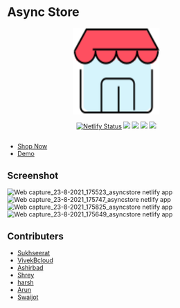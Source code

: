 # Async Store

<p align="center" >
  <img src="./src/assets/shop.svg" height="200px" width="200px" />
</p>
<div align="center">

[![Netlify Status](https://api.netlify.com/api/v1/badges/2a86b226-126e-4943-af05-fa8a7a857cde/deploy-status)](https://app.netlify.com/sites/asyncstore/deploys)
<img src="https://img.shields.io/badge/React-20232A?style=for-the-badge&logo=react&logoColor=61DAFB">
<img src="https://img.shields.io/badge/JavaScript-323330?style=for-the-badge&logo=javascript&logoColor=F7DF1E"/>
<img src="https://img.shields.io/badge/Sass-CC6699?style=for-the-badge&logo=sass&logoColor=white">
<img src="https://img.shields.io/badge/CSS3-1572B6?style=for-the-badge&logo=css3&logoColor=white"/>

</div>

##

- [Shop Now](https://asyncstore.netlify.app/)
- [Demo](https://drive.google.com/file/d/1zP8nYBfEcFiyl37Is-a_EL7TYttcOYjh/view?usp=sharing)

## Screenshot

![Web capture_23-8-2021_175523_asyncstore netlify app](https://user-images.githubusercontent.com/56041735/130447281-2f9c2025-040e-41bd-aecc-367bae2aa0f4.jpeg)
![Web capture_23-8-2021_175747_asyncstore netlify app](https://user-images.githubusercontent.com/56041735/130447623-a8e270e3-dad4-47ea-9955-9b93ca7f0a1f.jpeg)
![Web capture_23-8-2021_175825_asyncstore netlify app](https://user-images.githubusercontent.com/56041735/130447360-c56f5aed-51f3-4acb-9a59-c8507be96a30.jpeg)
![Web capture_23-8-2021_175649_asyncstore netlify app](https://user-images.githubusercontent.com/56041735/130447402-3b2be174-21d9-4ca0-8181-2e39e7268dca.jpeg)

## Contributers

- [Sukhseerat](https://github.com/Sukhseerat-Kaur)
- [VivekBcloud](https://github.com/VivekBcloud)
- [Ashirbad](https://github.com/ashirbad29)
- [Shrey](https://github.com/signifershrey)
- [harsh](https://github.com/harsh010501)
- [Arun](https://github.com/Arunsahu07)
- [Swaijot ](https://github.com/swag1223)
